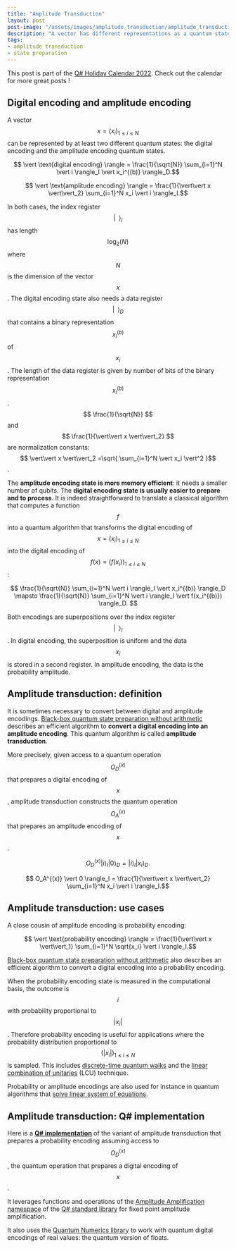 ```yaml
---
title: "Amplitude Transduction"
layout: post
post-image: "/assets/images/amplitude_transduction/amplitude_transduction.jpg"
description: "A vector has different representations as a quantum state. Transforming one representation into another is extremly useful for some quantum algorithms. We describe the amplitude transduction quantum algorithm and link to its Q# implementation."
tags:
- amplitude transduction
- state preparation
---
```


This post is part of the [Q# Holiday Calendar 2022](https://devblogs.microsoft.com/qsharp/q-holiday-calendar-2022/). Check out the calendar for more great posts !

## Digital encoding and amplitude encoding

A vector $$ x = (x_i)_{1 \leq i \leq N} $$ can be represented by at least two different quantum states: the digital encoding and the amplitude encoding quantum states.

$$ \vert \text{digital encoding} \rangle = \frac{1}{\sqrt{N}} \sum_{i=1}^N \vert i \rangle_I \vert x_i^{(b)} \rangle_D.$$

$$ \vert \text{amplitude encoding} \rangle = \frac{1}{\vert\vert x \vert\vert_2} \sum_{i=1}^N x_i \vert i \rangle_I.$$

In both cases, the index register $$ \vert \,\,\, \rangle_I $$ has length $$ \log_2 (N) $$ where $$ N $$ is the dimension of the vector $$ x $$. The digital encoding state also needs a data register $$ \vert \,\,\, \rangle_D $$ that contains a binary representation $$ x_i^{(b)} $$ of $$ x_i $$. The length of the data register is given by number of bits of the binary representation $$ x_i^{(b)} $$. $$ \frac{1}{\sqrt{N}} $$ and $$ \frac{1}{\vert\vert x \vert\vert_2} $$ are normalization constants: $$ \vert\vert x \vert\vert_2 =\sqrt{ \sum_{i=1}^N \vert x_i \vert^2 }$$.

The **amplitude encoding state is more memory efficient**: it needs a smaller number of qubits. The **digital encoding state is usually easier to prepare and to process**. It is indeed straightforward to translate a classical algorithm that computes a function $$ f $$ into a quantum algorithm that transforms the digital encoding of $$ x = (x_i)_{1 \leq i \leq N} $$ into the digital encoding of $$ f(x) = (f(x_i))_{1 \leq i \leq N} $$:

$$ \frac{1}{\sqrt{N}} \sum_{i=1}^N \vert i \rangle_I \vert x_i^{(b)} \rangle_D \mapsto \frac{1}{\sqrt{N}} \sum_{i=1}^N \vert i \rangle_I \vert f(x_i^{(b)}) \rangle_D. $$

Both encodings are superpositions over the index register $$ \vert \,\,\, \rangle_I $$. In digital encoding, the superposition is uniform and the data $$ x_i $$ is stored in a second register. In amplitude encoding, the data is the probability amplitude.

## Amplitude transduction: definition

It is sometimes necessary to convert between digital and amplitude encodings. [Black-box quantum state preparation without arithmetic](https://arxiv.org/abs/1807.03206) describes an efficient algorithm to **convert a digital encoding into an amplitude encoding**. This quantum algorithm is called **amplitude transduction**.

More precisely, given access to a quantum operation $$ O_D^{(x)} $$ that prepares a digital encoding of $$ x $$, amplitude transduction constructs the quantum operation $$ O_A^{(x)} $$ that prepares an amplitude encoding of $$ x $$.

$$ O_D^{(x)} \vert i \rangle_I \vert 0 \rangle_D = \vert i \rangle_I \vert x_i \rangle_D. $$

$$ O_A^{(x)} \vert 0 \rangle_I = \frac{1}{\vert\vert x \vert\vert_2} \sum_{i=1}^N x_i \vert i \rangle_I.$$

## Amplitude transduction: use cases

A close cousin of amplitude encoding is probability encoding:

$$ \vert \text{probability encoding} \rangle = \frac{1}{\vert\vert x \vert\vert_1} \sum_{i=1}^N \sqrt{x_i} \vert i \rangle_I.$$

[Black-box quantum state preparation without arithmetic](https://arxiv.org/abs/1807.03206) also describes an efficient algorithm to convert a digital encoding into a probability encoding.

When the probability encoding state is measured in the computational basis, the outcome is $$ i $$ with probability proportional to $$ \vert x_i \vert $$. Therefore probability encoding is useful for applications where the probability distribution proportional to $$ (\vert x_i \vert)_{1 \leq i \leq N} $$ is sampled. This includes [discrete-time quantum walks](https://ieeexplore.ieee.org/document/1366222) and the [linear combination of unitaries](https://arxiv.org/abs/1501.01715) (LCU) technique.

Probability or amplitude encodings are also used for instance in quantum algorithms that [solve linear system of equations](https://arxiv.org/abs/0811.3171).

## Amplitude transduction: Q# implementation

 Here is a **[Q# implementation](https://github.com/vivienlonde/QW_Burgers/blob/master/FixedTimeSteps/AmplitudeTransduction.qs)** of the variant of amplitude transduction that prepares a probability encoding assuming access to $$ O_D^{(x)} $$, the quantum operation that prepares a digital encoding of $$ x $$.

 It leverages functions and operations of the [Amplitude Amplification namespace](https://learn.microsoft.com/en-us/qsharp/api/qsharp/microsoft.quantum.amplitudeamplification) of the [Q# standard library](https://learn.microsoft.com/en-us/azure/quantum/user-guide/libraries/?tabs=tabid-python) for fixed point amplitude amplification.

 It also uses the [Quantum Numerics library](https://learn.microsoft.com/en-us/azure/quantum/user-guide/libraries/numerics/numerics) to work with quantum digital encodings of real values: the quantum version of floats.
